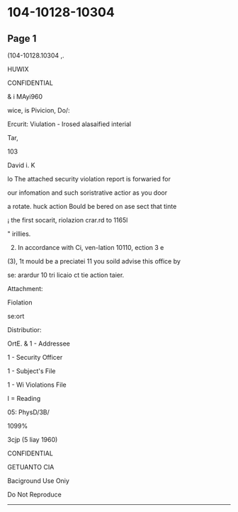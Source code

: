 # 104-10128-10304

## Page 1

(104-10128.10304 ,.

HUWIX

CONFIDENTIAL

& i MAyi960

wice, is Pivicion, Do/:

Ercurit: Viulation - Irosed alasaified interial

Tar,

103

David i. K

lo The attached security violation report is forwaried for

our infomation and such soristrative actior as you door

a rotate. huck action Bould be bered on ase sect that tinte

¡ the first socarit, riolazion crar.rd to 1165l

" irillies.

2. In accordance with Ci, ven-lation 10110, ection 3 e

(3), 1t mould be a preciatei 11 you soild advise this office by

se: arardur 10 tri licaio ct tie action taier.

Attachment:

Fiolation

se:ort

Distributior:

OrtE. & 1 - Addressee

1 - Security Officer

1 - Subject's File

1 - Wi Violations File

I = Reading

05: PhysD/3B/

1099%

3cjp (5 liay 1960)

CONFIDENTIAL

GETUANTO CIA

Baciground Use Oniy

Do Not Reproduce

---

